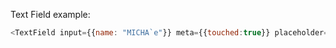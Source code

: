 Text Field  example:

```js
<TextField input={{name: "MICHA`e"}} meta={{touched:true}} placeholder={'hello world'}/>
```
